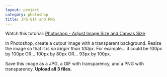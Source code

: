 ```yaml
---
layout: project
category: photoshop
title: JPG GIF and PNG
---
```

Watch this tutorial: [Photoshop - Adjust Image Size and Canvas Size](https://drive.google.com/file/d/1eElNgKiZGciT4YEHEBOy6uWDEoNsrKvn/view?usp=sharing)

In Photoshop, create a cutout image with a transparent background. Resize the image so that it is *no larger than 100px*. For example... it could be 100px by 100px OR... 100px by 80px OR... 93px by 100px.

Save this image as a JPG, a GIF with transparency, and a PNG with transparency. **Upload all 3 files.**
